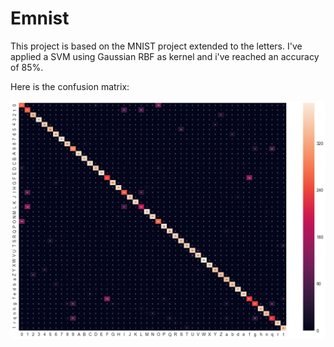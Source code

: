 # Emnist
This project is based on the MNIST project extended to the letters.
I've applied a SVM using Gaussian RBF as kernel and i've reached an accuracy of 85%.

Here is the confusion matrix:

![picture](Confusion_matrix.png)
